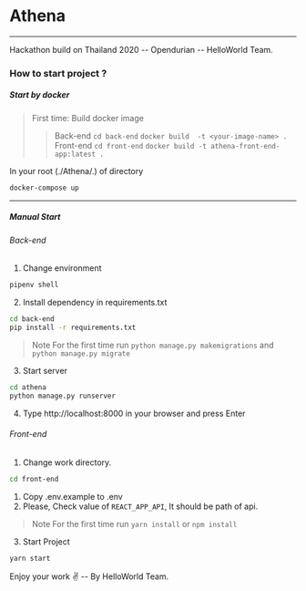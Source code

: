 # Athena
---
Hackathon build on Thailand 2020 -- Opendurian -- HelloWorld Team.

### How to start project ?
##### Start by docker
> First time: Build docker image
  >>Back-end
  `
  cd back-end
  `
  `
  docker build  -t <your-image-name> .
  `
  >>Front-end
  `
  cd front-end
  `
  `
  docker build -t athena-front-end-app:latest .
  `

In your root (./Athena/.) of directory
```bash
docker-compose up
```

-----
##### Manual Start
###### Back-end
1. Change environment
```bash
pipenv shell
```

2. Install dependency in requirements.txt
```bash
cd back-end
pip install -r requirements.txt
```

> Note
  For the first time run `python manage.py makemigrations` and `python manage.py migrate`


3. Start server
```bash
cd athena
python manage.py runserver
```

4. Type http://localhost:8000 in your browser and press Enter

###### Front-end

1. Change work directory.
```bash
cd front-end
```

1. Copy .env.example to .env
2. Please, Check value of `REACT_APP_API`, It should be path of api.

> Note
  For the first time run `yarn install` or `npm install`

3. Start Project
```bash
yarn start
```

Enjoy your work ✌ -- By HelloWorld Team.